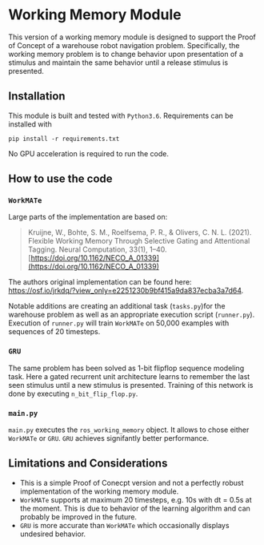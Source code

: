 # Working Memory Module
This version of a working memory module is designed to support
the Proof of Concept of a warehouse robot navigation problem. 
Specifically, the working memory problem is to change behavior upon 
presentation of a stimulus and maintain the same behavior until a release 
stimulus is presented. 

## Installation
This module is built and tested with `Python3.6`. Requirements can be installed with

``pip install -r requirements.txt``

No GPU acceleration is required to run the code. 

## How to use the code
### `WorkMATe`
Large parts of the implementation are based on:

> Kruijne, W., Bohte, S. M., Roelfsema, P. R., & Olivers, C. N. L. (2021). Flexible Working Memory Through Selective Gating and Attentional Tagging. Neural Computation, 33(1), 1–40. [https://doi.org/10.1162/NECO_A_01339](https://doi.org/10.1162/NECO_A_01339)

The authors original implementation can be found here: https://osf.io/jrkdq/?view_only=e2251230b9bf415a9da837ecba3a7d64.

Notable additions are creating an additional task (`tasks.py`)for the warehouse problem as well as an appropriate 
execution script (`runner.py`). Execution of `runner.py` will train `WorkMATe` on 50,000 examples with sequences of 20 timesteps.

### `GRU`
The same problem has been solved as 1-bit flipflop sequence modeling task. Here a gated recurrent unit architecture learns to remember the last
seen stimulus until a new stimulus is presented. Training of this network is done by executing `n_bit_flip_flop.py`.


### `main.py`

`main.py` executes the `ros_working_memory` object. It allows to chose either 
`WorkMATe` or `GRU`. `GRU` achieves signifantly better performance. 

## Limitations and Considerations
- This is a simple Proof of Conecpt version and not a perfectly robust implementation of the working memory module.
- `WorkMATe` supports at maximum 20 timesteps, e.g. 10s with dt = 0.5s at the moment. This is due to behavior of the learning algorithm and can probably be improved in the future.
- `GRU` is more accurate than `WorkMATe` which occasionally displays undesired behavior. 